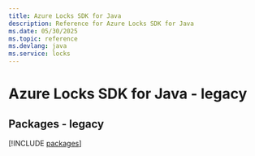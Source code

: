 ```yaml
---
title: Azure Locks SDK for Java
description: Reference for Azure Locks SDK for Java
ms.date: 05/30/2025
ms.topic: reference
ms.devlang: java
ms.service: locks
---
```

# Azure Locks SDK for Java - legacy
## Packages - legacy
[!INCLUDE [packages](locks-index.md)]